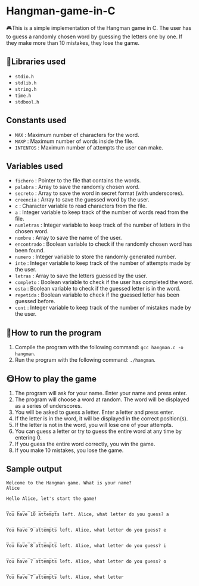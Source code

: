 # Hangman-game-in-C
🎮This is a simple implementation of the Hangman game in C. The user has to guess a randomly chosen word by guessing the letters one by one. If they make more than 10 mistakes, they lose the game.

## 📙Libraries used

-   `stdio.h`
-   `stdlib.h`
-   `string.h`
-   `time.h`
-   `stdbool.h`

## Constants used

-   `MAX` : Maximum number of characters for the word.
-   `MAXP` : Maximum number of words inside the file.
-   `INTENTOS` : Maximum number of attempts the user can make.

## Variables used

-   `fichero` : Pointer to the file that contains the words.
-   `palabra` : Array to save the randomly chosen word.
-   `secreto` : Array to save the word in secret format (with underscores).
-   `creencia` : Array to save the guessed word by the user.
-   `c` : Character variable to read characters from the file.
-   `a` : Integer variable to keep track of the number of words read from the file.
-   `numletras` : Integer variable to keep track of the number of letters in the chosen word.
-   `nombre` : Array to save the name of the user.
-   `encontrado` : Boolean variable to check if the randomly chosen word has been found.
-   `numero` : Integer variable to store the randomly generated number.
-   `inte` : Integer variable to keep track of the number of attempts made by the user.
-   `letras` : Array to save the letters guessed by the user.
-   `completo` : Boolean variable to check if the user has completed the word.
-   `esta` : Boolean variable to check if the guessed letter is in the word.
-   `repetida` : Boolean variable to check if the guessed letter has been guessed before.
-   `cont` : Integer variable to keep track of the number of mistakes made by the user.

## 🤔How to run the program

1.  Compile the program with the following command: `gcc hangman.c -o hangman`.
2.  Run the program with the following command: `./hangman`.

## 😋How to play the game

1.  The program will ask for your name. Enter your name and press enter.
2.  The program will choose a word at random. The word will be displayed as a series of underscores.
3.  You will be asked to guess a letter. Enter a letter and press enter.
4.  If the letter is in the word, it will be displayed in the correct position(s).
5.  If the letter is not in the word, you will lose one of your attempts.
6.  You can guess a letter or try to guess the entire word at any time by entering 0.
7.  If you guess the entire word correctly, you win the game.
8.  If you make 10 mistakes, you lose the game.

## Sample output

    Welcome to the Hangman game. What is your name?
    Alice
    
    Hello Alice, let's start the game!
    
    _ _ _ _ _ _ _ _ _ _
    You have 10 attempts left. Alice, what letter do you guess? a
    
    _ _ _ _ _ _ _ _ _ _
    You have 9 attempts left. Alice, what letter do you guess? e
    
    _ _ _ _ _ _ _ _ _ _
    You have 8 attempts left. Alice, what letter do you guess? i
    
    _ _ _ _ _ _ _ _ _ _
    You have 7 attempts left. Alice, what letter do you guess? o
    
    _ _ _ _ _ _ _ _ _ _
    You have 7 attempts left. Alice, what letter
